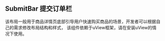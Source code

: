 ## SubmitBar 提交订单栏


该布局一般用于商品详情页底部引导用户快速购买商品的场景，开发者可以根据自己的需求修改布局结构和样式，
该组件依赖于uView框架，请在安装uView的情况下使用。